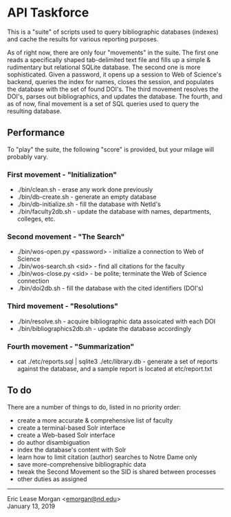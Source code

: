 # API Taskforce

This is a "suite" of scripts used to query bibliographic databases (indexes) and cache the results for various reporting purposes. 

As of right now, there are only four "movements" in the suite. The first one reads a specifically shaped tab-delimited text file and fills up a simple &amp; rudimentary but relational SQLite database. The second one is more sophisticated. Given a password, it opens up a session to Web of Science's backend, queries the index for names, closes the session, and populates the database with the set of found DOI's. The third movement resolves the DOI's, parses out bibliographics, and updates the database. The fourth, and as of now, final movement is a set of SQL queries used to query the resulting database.

## Performance

To "play" the suite, the following "score" is provided, but your milage will probably vary.

### First movement - "Initialization"
  * ./bin/clean.sh - erase any work done previously
  * ./bin/db-create.sh - generate an empty database
  * ./bin/db-initialize.sh - fill the database with NetId's
  * ./bin/faculty2db.sh - update the database with names, departments, colleges, etc.
 
### Second movement - "The Search"
  * ./bin/wos-open.py &lt;password&gt; - initialize a connection to Web of Science
  * ./bin/wos-search.sh &lt;sid&gt; - find all citations for the faculty
  * ./bin/wos-close.py &lt;sid&gt; - be polite; terminate the Web of Science connection
  * ./bin/doi2db.sh - fill the database with the cited identifiers (DOI's)

### Third movement - "Resolutions"
  * ./bin/resolve.sh - acquire bibliographic data assoicated with each DOI
  * ./bin/bibliographics2db.sh - update the database accordingly
  
### Fourth movement - "Summarization"
  * cat ./etc/reports.sql | sqlite3 ./etc/library.db - generate a set of reports against the database, and a sample report is located at etc/report.txt
 
 ## To do
 There are a number of things to do, listed in no priority order:
 
   * create a more accurate &amp; comprehensive list of faculty
   * create a terminal-based Solr interface
   * create a Web-based Solr interface
   * do author disambiguation
   * index the database's content with Solr
   * learn how to limit citation (author) searches to Notre Dame only
   * save more-comprehensive bibliographic data
   * tweak the Second Movement so the SID is shared between processes
   * other duties as assigned
  
---
Eric Lease Morgan &lt;emorgan@nd.edu&gt;  
January 13, 2019

